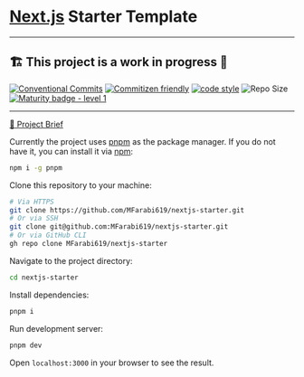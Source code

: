 # [Next.js](https://nextjs.org/) Starter Template

<hr/>

## 🏗️ This project is a work in progress 🚧

[![Conventional Commits](https://img.shields.io/badge/Conventional%20Commits-1.0.0-%23FE5196?logo=conventionalcommits&logoColor=white)](https://conventionalcommits.org)
[![Commitizen friendly](https://img.shields.io/badge/commitizen-friendly-brightgreen.svg)](http://commitizen.github.io/cz-cli/)
[![code style](https://antfu.me/badge-code-style.svg)](https://github.com/antfu/eslint-config)
![Repo Size](https://img.shields.io/github/repo-size/mfarabi619/nextjs-starter)
[![Maturity badge - level 1](https://img.shields.io/badge/Maturity-Level%201%20--%20New%20Project-yellow.svg)](https://github.com/tophat/getting-started/blob/master/scorecard.md)

<!--[![App Status](https://img.shields.io/website-up-down-green-red/http/shields.io.svg)](http://www.chemicalgraphtheory.com) -->
<!---[![Coverage Status](https://coveralls.io/repos/github/Sulstice/global-chem/badge.svg?branch=master)](https://github.com/mfarabi619/nextjs-starter) --->
<hr/>

[📄 Project Brief](https://github.com/users/MFarabi619/projects/18?pane=issue&itemId=68925427)

Currently the project uses [pnpm](https://pnpm.io/) as the package manager. If you do not have it, you can install it via [npm](https://www.npmjs.com/):

```bash
npm i -g pnpm
```

Clone this repository to your machine:

```bash
# Via HTTPS
git clone https://github.com/MFarabi619/nextjs-starter.git
# Or via SSH
git clone git@github.com:MFarabi619/nextjs-starter.git
# Or via GitHub CLI
gh repo clone MFarabi619/nextjs-starter
```

Navigate to the project directory:

```bash
cd nextjs-starter
```

Install dependencies:

```bash
pnpm i
```

Run development server:

```bash
pnpm dev
```

Open `localhost:3000` in your browser to see the result.
